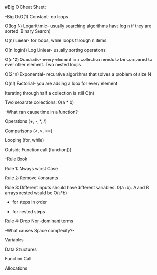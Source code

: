 #Big O Cheat Sheet:

-Big OsO(1) Constant- no loops

O(log N) Logarithmic- usually searching algorithms have log n if they are sorted (Binary Search)

O(n) Linear- for loops, while loops through n items

O(n log(n)) Log Liniear- usually sorting operations

O(n^2) Quadratic- every element in a collection needs to be compared to ever other element. Two
nested loops

O(2^n) Exponential- recursive algorithms that solves a problem of size N

O(n!) Factorial- you are adding a loop for every element

Iterating through half a collection is still O(n)

Two separate collections: O(a * b)

-What can cause time in a function?-

Operations (+, -, *, /)

Comparisons (<, >, ==)

Looping (for, while)

Outside Function call (function())

-Rule Book

Rule 1: Always worst Case

Rule 2: Remove Constants

Rule 3: Different inputs should have different variables. O(a+b). A and B arrays nested would be
O(a*b)

+ for steps in order

* for nested steps

Rule 4: Drop Non-dominant terms

-What causes Space complexity?-

Variables

Data Structures

Function Call

Allocations
